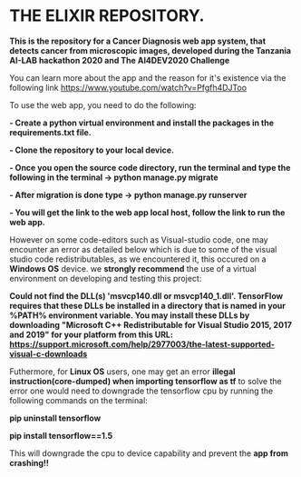 # THE ELIXIR REPOSITORY.
**This is the repository for a Cancer Diagnosis web app system, that detects cancer from microscopic images, developed during the Tanzania AI-LAB hackathon 2020 and The AI4DEV2020 Challenge**

You can learn more about the app and the reason for it's existence via the following link https://www.youtube.com/watch?v=Pfgfh4DJToo


To use the web app, you need to do the following:

**- Create a python virtual environment and install the packages in the requirements.txt file.**

**- Clone the repository to your local device.**

**- Once you open the source code directory, run the terminal and type the following in the terminal -> python manage.py migrate**

**- After migration is done type -> python manage.py runserver**

**- You will get the link to the web app local host, follow the link to run the web app.** 




However on some code-editors such as  Visual-studio code, one may encounter  an error as detailed below which is due to some of the visual studio code redistributables, as we encountered it, this occured on a **Windows OS** device.
we **strongly recommend** the use of a virtual environment on developing and testing this project:

**Could not find the DLL(s) 'msvcp140.dll or msvcp140_1.dll'. TensorFlow requires that these DLLs be installed in a directory that is named in your %PATH% environment variable. You may install these DLLs by downloading "Microsoft C++ Redistributable for Visual Studio 2015, 2017 and 2019" for your platform from this URL: https://support.microsoft.com/help/2977003/the-latest-supported-visual-c-downloads**


Futhermore, for **Linux OS** users, one may get an error **illegal instruction(core-dumped) when importing tensorflow as tf** to solve the error one would need to downgrade the tensorflow cpu by running the following commands on the terminal:

**pip uninstall tensorflow**

**pip install tensorflow==1.5**


This will downgrade the cpu to device capability and prevent the **app from crashing!!**

